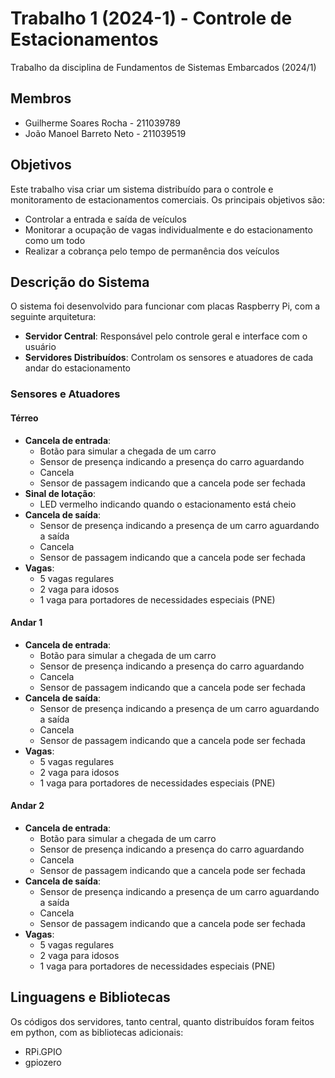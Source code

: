
# Trabalho 1 (2024-1) - Controle de Estacionamentos

Trabalho da disciplina de Fundamentos de Sistemas Embarcados (2024/1)

## Membros

- Guilherme Soares Rocha - 211039789
- João Manoel Barreto Neto - 211039519

## Objetivos

Este trabalho visa criar um sistema distribuído para o controle e monitoramento de estacionamentos comerciais. Os principais objetivos são:

- Controlar a entrada e saída de veículos
- Monitorar a ocupação de vagas individualmente e do estacionamento como um todo
- Realizar a cobrança pelo tempo de permanência dos veículos

## Descrição do Sistema

O sistema foi desenvolvido para funcionar com placas Raspberry Pi, com a seguinte arquitetura:

- **Servidor Central**: Responsável pelo controle geral e interface com o usuário
- **Servidores Distribuídos**: Controlam os sensores e atuadores de cada andar do estacionamento

### Sensores e Atuadores

#### Térreo

- **Cancela de entrada**:
  - Botão para simular a chegada de um carro
  - Sensor de presença indicando a presença do carro aguardando
  - Cancela
  - Sensor de passagem indicando que a cancela pode ser fechada
- **Sinal de lotação**:
  - LED vermelho indicando quando o estacionamento está cheio
- **Cancela de saída**:
  - Sensor de presença indicando a presença de um carro aguardando a saída
  - Cancela
  - Sensor de passagem indicando que a cancela pode ser fechada
- **Vagas**:
  - 5 vagas regulares
  - 2 vaga para idosos
  - 1 vaga para portadores de necessidades especiais (PNE)

#### Andar 1

- **Cancela de entrada**:
  - Botão para simular a chegada de um carro
  - Sensor de presença indicando a presença do carro aguardando
  - Cancela
  - Sensor de passagem indicando que a cancela pode ser fechada
- **Cancela de saída**:
  - Sensor de presença indicando a presença de um carro aguardando a saída
  - Cancela
  - Sensor de passagem indicando que a cancela pode ser fechada
- **Vagas**:
  - 5 vagas regulares
  - 2 vaga para idosos
  - 1 vaga para portadores de necessidades especiais (PNE)

#### Andar 2

- **Cancela de entrada**:
  - Botão para simular a chegada de um carro
  - Sensor de presença indicando a presença do carro aguardando
  - Cancela
  - Sensor de passagem indicando que a cancela pode ser fechada
- **Cancela de saída**:
  - Sensor de presença indicando a presença de um carro aguardando a saída
  - Cancela
  - Sensor de passagem indicando que a cancela pode ser fechada
- **Vagas**:
  - 5 vagas regulares
  - 2 vaga para idosos
  - 1 vaga para portadores de necessidades especiais (PNE)

## Linguagens e Bibliotecas

Os códigos dos servidores, tanto central, quanto distribuídos foram feitos em python, com as bibliotecas adicionais:
- RPi.GPIO
- gpiozero
